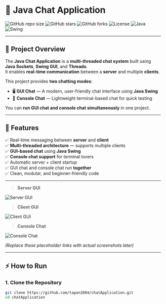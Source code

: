 # 💬 Java Chat Application

![GitHub repo size](https://img.shields.io/github/repo-size/tapan2004/chatApplication?color=blue)
![GitHub stars](https://img.shields.io/github/stars/tapan2004/chatApplication?style=social)
![GitHub forks](https://img.shields.io/github/forks/tapan2004/chatApplication?style=social)
![License](https://img.shields.io/badge/license-MIT-green)
![Java](https://img.shields.io/badge/Java-100%25-orange)
![Swing](https://img.shields.io/badge/Swing-GUI-blue)

---

## 📝 Project Overview

The **Java Chat Application** is a **multi-threaded chat system** built using **Java Sockets**, **Swing GUI**, and **Threads**.  
It enables **real-time communication** between a **server** and multiple **clients**.

This project provides **two chatting modes**:
- 🖥 **GUI Chat** — A modern, user-friendly chat interface using **Java Swing**
- 📝 **Console Chat** — Lightweight terminal-based chat for quick testing

You can **run GUI chat and console chat simultaneously** in one project.

---

## 🚀 Features

✅ Real-time messaging between **server** and **client**  
✅ **Multi-threaded architecture** — supports multiple clients  
✅ **GUI-based chat** using **Java Swing**  
✅ **Console chat support** for terminal lovers  
✅ Automatic server + client startup  
✅ GUI chat and console chat run **together**  
✅ Clean, modular, and beginner-friendly code

---

> **Server GUI**

![Server GUI](https://via.placeholder.com/700x400?text=Server+GUI+Screenshot)

> **Client GUI**

![Client GUI](https://via.placeholder.com/700x400?text=Client+GUI+Screenshot)

> **Console Chat**

![Console Chat](https://via.placeholder.com/700x400?text=Console+Chat+Screenshot)

*(Replace these placeholder links with actual screenshots later)*

---

## ⚡ How to Run

### **1. Clone the Repository**
```bash
git clone https://github.com/tapan2004/chatApplication.git
cd chatApplication
